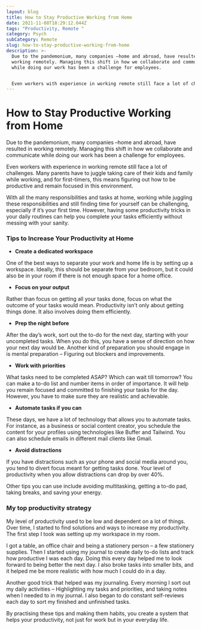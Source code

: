 ```yaml
---
layout: blog
title: How to Stay Productive Working from Home
date: 2021-11-08T18:29:12.044Z
tags: "Productivity, Remote "
category: Psych
subCategory: Remote
slug: how-to-stay-productive-working-from-home
description: >-
  Due to the pandemonium, many companies –home and abroad, have resulted in
  working remotely. Managing this shift in how we collaborate and communicate
  while doing our work has been a challenge for employees.


  Even workers with experience in working remote still face a lot of challenges. Many parents have to juggle taking care of their kids and family while working, and for first-timers, this means figuring out how to be productive and remain focused in this environment.
---
```

# How to Stay Productive Working from Home

Due to the pandemonium, many companies –home and abroad, have resulted in working remotely. Managing this shift in how we collaborate and communicate while doing our work has been a challenge for employees.

Even workers with experience in working remote still face a lot of challenges. Many parents have to juggle taking care of their kids and family while working, and for first-timers, this means figuring out how to be productive and remain focused in this environment.

With all the many responsibilities and tasks at home, working while juggling these responsibilities and still finding time for yourself can be challenging, especially if it’s your first time. However, having some productivity tricks in your daily routines can help you complete your tasks efficiently without messing with your sanity.

### Tips to Increase Your Productivity at Home

- **Create a dedicated workspace**

One of the best ways to separate your work and home life is by setting up a workspace. Ideally, this should be separate from your bedroom, but it could also be in your room if there is not enough space for a home office.

- **Focus on your output**

Rather than focus on getting all your tasks done, focus on what the outcome of your tasks would mean. Productivity isn’t only about getting things done. It also involves doing them efficiently.

- **Prep the night before**

After the day’s work, sort out the to-do for the next day, starting with your uncompleted tasks. When you do this, you have a sense of direction on how your next day would be. Another kind of preparation you should engage in is mental preparation – Figuring out blockers and improvements.

- **Work with priorities**

What tasks need to be completed ASAP? Which can wait till tomorrow? You can make a to-do list and number items in order of importance. It will help you remain focused and committed to finishing your tasks for the day. However, you have to make sure they are realistic and achievable.

- **Automate tasks if you can**

These days, we have a lot of technology that allows you to automate tasks. For instance, as a business or social content creator, you schedule the content for your profiles using technologies like Buffer and Tailwind. You can also schedule emails in different mail clients like Gmail.

- **Avoid distractions**

If you have distractions such as your phone and social media around you, you tend to divert focus meant for getting tasks done. Your level of productivity when you allow distractions can drop by over 40%.

Other tips you can use include avoiding multitasking, getting a to-do pad, taking breaks, and saving your energy.

### **My top productivity strategy**

My level of productivity used to be low and dependent on a lot of things. Over time, I started to find solutions and ways to increase my productivity. The first step I took was setting up my workspace in my room.

I got a table, an office chair and being a stationery person – a few stationery supplies. Then I started using my journal to create daily to-do lists and track how productive I was each day. Doing this every day helped me to look forward to being better the next day. I also broke tasks into smaller bits, and it helped me be more realistic with how much I could do in a day.

Another good trick that helped was my journaling. Every morning I sort out my daily activities – Highlighting my tasks and priorities, and taking notes when I needed to in my journal. I also began to do constant self-reviews each day to sort my finished and unfinished tasks.

By practising these tips and making them habits, you create a system that helps your productivity, not just for work but in your everyday life.